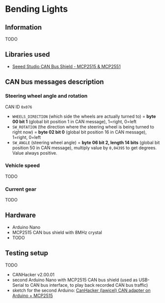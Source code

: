 # Bending Lights

## Information
TODO

## Libraries used
- [Seeed Studio CAN Bus Shield - MCP2515 & MCP2551](https://github.com/Seeed-Studio/CAN_BUS_Shield)

## CAN bus messages description
### Steering wheel angle and rotation
CAN ID `0x076`  
- `WHEELS_DIRECTION` (which side the wheels are actually turned to) = **byte 00 bit 1** (global bit position 1 in CAN message), 1=right, 0=left  
- `SW_ROTATION` (the direction where the steering wheel is being turned to right now) = **byte 02 bit 0** (global bit position 16 in CAN message), 1=right, 0=left  
- `SW_ANGLE` (steering wheel angle) = **byte 06 bit 2, length 14 bits** (global bit position 50 in CAN message), multiply value by `0,04395` to get degrees. Value always positive.

### Vehicle speed
TODO

### Current gear
TODO


## Hardware 
- Arduino Nano
- MCP2515 CAN bus shield with 8MHz crystal
- TODO

## Testing setup
TODO
- CANHacker v2.00.01
- second Arduino Nano with MCP2515 CAN bus shield (used as USB-Serial to CAN bus interface, to play back recorded CAN bus traffic)
- sketch for the second Arduino: [CanHacker (lawicel) CAN adapter on Arduino + MCP2515](https://github.com/autowp/arduino-canhacker)
